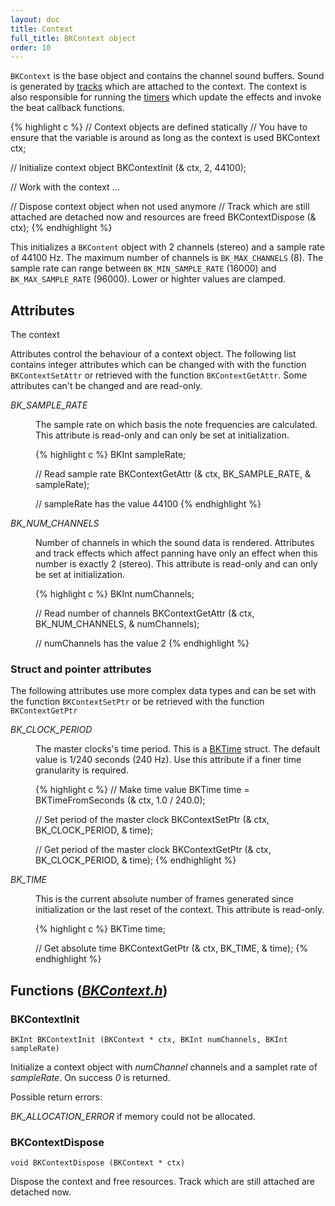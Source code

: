 ```yaml
---
layout: doc
title: Context
full_title: BKContext object
order: 10
---
```


`BKContext` is the base object and contains the channel sound buffers. Sound is generated by [tracks](../track/) which are attached to the context. The context is also responsible for running the [timers](../clocks/) which update the effects and invoke the beat callback functions.

{% highlight c %}
// Context objects are defined statically
// You have to ensure that the variable is around as long as the context is used
BKContext ctx;

// Initialize context object
BKContextInit (& ctx, 2, 44100);

// Work with the context
...

// Dispose context object when not used anymore
// Track which are still attached are detached now and resources are freed
BKContextDispose (& ctx);
{% endhighlight %}

This initializes a `BKContent` object with 2 channels (stereo) and a sample rate of 44100 Hz. The maximum number of channels is `BK_MAX_CHANNELS` (8). The sample rate can range between `BK_MIN_SAMPLE_RATE` (16000) and `BK_MAX_SAMPLE_RATE` (96000). Lower or highter values are clamped.

## Attributes

The context

Attributes control the behaviour of a context object. The following list contains integer attributes which can be changed with with the function `BKContextSetAttr` or retrieved with the function `BKContextGetAttr`. Some attributes can't be changed and are read-only.

<dl>
<dt><var>BK_SAMPLE_RATE</var></dt>
<dd>

<p>The sample rate on which basis the note frequencies are calculated. This attribute is read-only and can only be set at initialization.</p>

{% highlight c %}
BKInt sampleRate;

// Read sample rate
BKContextGetAttr (& ctx, BK_SAMPLE_RATE, & sampleRate);

// sampleRate has the value 44100
{% endhighlight %}

</dd>
<dt><var>BK_NUM_CHANNELS</var></dt>
<dd>

<p>Number of channels in which the sound data is rendered. Attributes and track effects which affect panning have only an effect when this number is exactly 2 (stereo). This attribute is read-only and can only be set at initialization.</p>

{% highlight c %}
BKInt numChannels;

// Read number of channels
BKContextGetAttr (& ctx, BK_NUM_CHANNELS, & numChannels);

// numChannels has the value 2
{% endhighlight %}

</dd>
</dl>

### Struct and pointer attributes

The following attributes use more complex data types and can be set with the function `BKContextSetPtr` or be retrieved with the function `BKContextGetPtr`

<dl>
<dt><var>BK_CLOCK_PERIOD</var></dt>
<dd>

<p>The master clocks's time period. This is a <a href="../clocks/">BKTime</a> struct. The default value is 1/240 seconds (240 Hz). Use this attribute if a finer time granularity is required.</p>

{% highlight c %}
// Make time value
BKTime time = BKTimeFromSeconds (& ctx, 1.0 / 240.0);

// Set period of the master clock
BKContextSetPtr (& ctx, BK_CLOCK_PERIOD, & time);

// Get period of the master clock
BKContextGetPtr (& ctx, BK_CLOCK_PERIOD, & time);
{% endhighlight %}

</dd>
<dt><var>BK_TIME</var></dt>
<dd>

<p>This is the current absolute number of frames generated since initialization or the last reset of the context. This attribute is read-only.</p>

{% highlight c %}
BKTime time;

// Get absolute time
BKContextGetPtr (& ctx, BK_TIME, & time);
{% endhighlight %}

</dd>
</dl>

## Functions <span class="header-file">(<a href="https://github.com/detomon/BlipKit/blob/master/src/BKContext.h"><var>BKContext.h</var></a>)</span>

### BKContextInit

	BKInt BKContextInit (BKContext * ctx, BKInt numChannels, BKInt sampleRate)

Initialize a context object with <var>numChannel</var> channels and a samplet rate of <var>sampleRate</var>. On success <var>0</var> is returned.

Possible return errors:

<var>BK_ALLOCATION_ERROR</var> if memory could not be allocated.

### BKContextDispose

	void BKContextDispose (BKContext * ctx)

Dispose the context and free resources. Track which are still attached are detached now.
